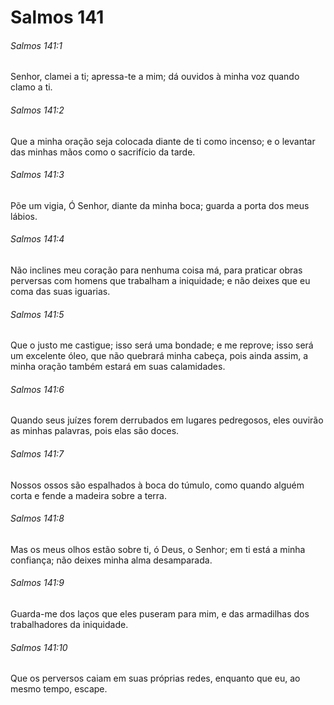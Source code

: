 # Salmos 141

###### Salmos 141:1

Senhor, clamei a ti; apressa-te a mim; dá ouvidos à minha voz quando clamo a ti.

###### Salmos 141:2

Que a minha oração seja colocada diante de ti como incenso; e o levantar das minhas mãos como o sacrifício da tarde.

###### Salmos 141:3

Põe um vigia, Ó Senhor, diante da minha boca; guarda a porta dos meus lábios.

###### Salmos 141:4

Não inclines meu coração para nenhuma coisa má, para praticar obras perversas com homens que trabalham a iniquidade; e não deixes que eu coma das suas iguarias.

###### Salmos 141:5

Que o justo me castigue; isso será uma bondade; e me reprove; isso será um excelente óleo, que não quebrará minha cabeça, pois ainda assim, a minha oração também estará em suas calamidades.

###### Salmos 141:6

Quando seus juízes forem derrubados em lugares pedregosos, eles ouvirão as minhas palavras, pois elas são doces.

###### Salmos 141:7

Nossos ossos são espalhados à boca do túmulo, como quando alguém corta e fende a madeira sobre a terra.

###### Salmos 141:8

Mas os meus olhos estão sobre ti, ó Deus, o Senhor; em ti está a minha confiança; não deixes minha alma desamparada.

###### Salmos 141:9

Guarda-me dos laços que eles puseram para mim, e das armadilhas dos trabalhadores da iniquidade.

###### Salmos 141:10

Que os perversos caiam em suas próprias redes, enquanto que eu, ao mesmo tempo, escape.

